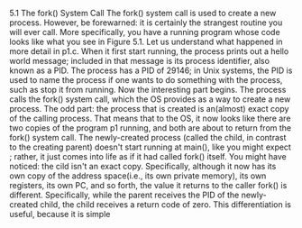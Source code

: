 5.1 The fork() System Call
    The fork() system call is used to create a new process. However, be forewarned: it is certainly the strangest routine you will ever call. More specifically, you have a running program whose code looks like what you see in Figure 5.1.
    Let us understand what happened in more detail in p1.c. When it first start running, the process prints out a hello world message; included in that message is its process identifier, also known as a PID. The process has a PID of 29146; in Unix systems, the PID is used to name the process if one wants to do something with the process, such as stop it from running.
    Now the interesting part begins. The process calls the fork() system call, which the OS provides as a way to create a new process. The odd part: the process that is created is an(almost) exact copy of the calling process. That means that to the OS, it now looks like there are two copies of the program p1 running, and both are about to return from the fork() system call. The newly-created process (called the child, in contrast to the creating parent) doesn't start running at main(), like you might expect ; rather, it just comes into life as if it had called fork() itself.
    You might have noticed: the cild isn't an exact copy. Specifically, although it now has its own copy of the address space(i.e., its own private memory), its  own registers, its own PC, and so forth, the value it returns to the caller fork() is different. Specifically, while the parent receives the PID of the newly-created child, the child receives a return code of zero. This differentiation is useful, because it is simple